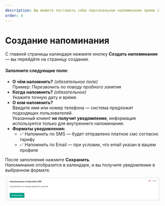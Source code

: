 ```yaml
---
description: Вы можете поставить себе персональное напоминание прямо с календаря.
order: 4
---
```


# Создание напоминания

С главной страницы календаря нажмите кнопку **Создать напоминание** — вы перейдёте на страницу создания.

#### Заполните следующие поля:

* **О чём напомнить?** _(обязательное поле)_\
  Пример: _Перезвонить по поводу пробного занятия_
* **Когда напомнить?** _(обязательное)_\
  Укажите точную дату и время.
* **О ком напомнить?**\
  Введите имя или номер телефона — система предложит подходящих пользователей.\
  Указанный клиент **не получит уведомление**, информация используется только для внутреннего напоминания.
* **Форматы уведомления:**
  * ✅ Напомнить по SMS — будет отправлено платное смс согласно тарифу
  * ✅ Напомнить по Email — при условии, что email указан в вашем профиле

После заполнения нажмите **Сохранить**.\
Напоминание отобразится в календаре, и вы получите уведомление в выбранном формате.

![](<../.gitbook/assets/image (128).png>)